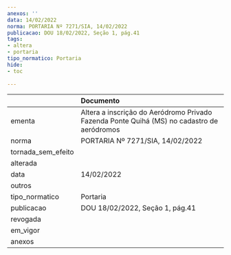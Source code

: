 ```yaml
---
anexos: ''
data: 14/02/2022
norma: PORTARIA Nº 7271/SIA, 14/02/2022
publicacao: DOU 18/02/2022, Seção 1, pág.41
tags:
- altera
- portaria
tipo_normatico: Portaria
hide: 
- toc 
 
---
```


|                    | Documento                                                                                  |
|:-------------------|:-------------------------------------------------------------------------------------------|
| ementa             | Altera a inscrição do Aeródromo Privado Fazenda Ponte Quihá (MS) no cadastro de aeródromos |
| norma              | PORTARIA Nº 7271/SIA, 14/02/2022                                                           |
| tornada_sem_efeito |                                                                                            |
| alterada           |                                                                                            |
| data               | 14/02/2022                                                                                 |
| outros             |                                                                                            |
| tipo_normatico     | Portaria                                                                                   |
| publicacao         | DOU 18/02/2022, Seção 1, pág.41                                                            |
| revogada           |                                                                                            |
| em_vigor           |                                                                                            |
| anexos             |                                                                                            |